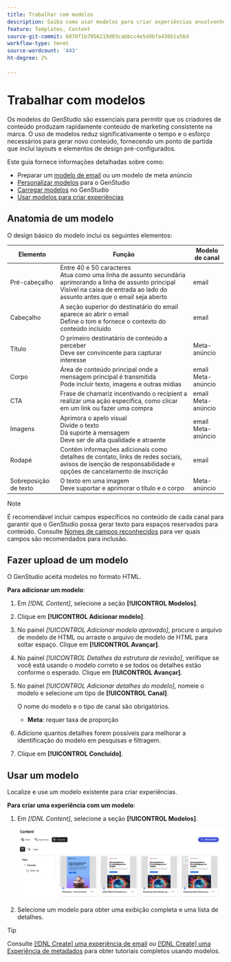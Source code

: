 ```yaml
---
title: Trabalhar com modelos
description: Saiba como usar modelos para criar experiências envolventes no GenStudio.
feature: Templates, Content
source-git-commit: 6870f1b7056219d03cabbcc4e5ddbfa436b1a56d
workflow-type: tm+mt
source-wordcount: '443'
ht-degree: 2%

---
```



# Trabalhar com modelos

Os modelos do GenStudio são essenciais para permitir que os criadores de conteúdo produzam rapidamente conteúdo de marketing consistente na marca. O uso de modelos reduz significativamente o tempo e o esforço necessários para gerar novo conteúdo, fornecendo um ponto de partida que inclui layouts e elementos de design pré-configurados.

Este guia fornece informações detalhadas sobre como:

* Preparar um [modelo de email](email-template.md) ou um modelo de meta anúncio
* [Personalizar modelos](customize-template.md) para o GenStudio
* [Carregar modelos](#upload-a-template) no GenStudio
* [Usar modelos para criar experiências](#use-a-template)

## Anatomia de um modelo

O design básico do modelo inclui os seguintes elementos:

| Elemento | Função | Modelo de canal |
| ------------ | ---------------------- | -------------------- |
| Pré-cabeçalho | Entre 40 e 50 caracteres <br>Atua como uma linha de assunto secundária aprimorando a linha de assunto principal <br>Visível na caixa de entrada ao lado do assunto antes que o email seja aberto | email |
| Cabeçalho | A seção superior do destinatário do email aparece ao abrir o email <br>Define o tom e fornece o contexto do conteúdo incluído | email |
| Título | O primeiro destinatário de conteúdo a perceber <br>Deve ser convincente para capturar interesse | Meta-anúncio |
| Corpo | Área de conteúdo principal onde a mensagem principal é transmitida <br>Pode incluir texto, imagens e outras mídias | email<br>Meta-anúncio |
| CTA | Frase de chamariz incentivando o recipient a realizar uma ação específica, como clicar em um link ou fazer uma compra | email<br>Meta-anúncio |
| Imagens | Aprimora o apelo visual <br>Divide o texto <br>Dá suporte à mensagem <br>Deve ser de alta qualidade e atraente | email<br>Meta-anúncio |
| Rodapé | Contém informações adicionais como detalhes de contato, links de redes sociais, avisos de isenção de responsabilidade e opções de cancelamento de inscrição | email |
| Sobreposição de texto | O texto em uma imagem <br>Deve suportar e aprimorar o título e o corpo | Meta-anúncio |

>[!NOTE]
> 
>É recomendável incluir campos específicos no conteúdo de cada canal para garantir que o GenStudio possa gerar texto para espaços reservados para conteúdo. Consulte [Nomes de campos reconhecidos](customize-template.md#recognized-field-names) para ver quais campos são recomendados para inclusão.

## Fazer upload de um modelo

O GenStudio aceita modelos no formato HTML.

**Para adicionar um modelo**:

1. Em _[!DNL Content]_, selecione a seção **[!UICONTROL Modelos]**.

1. Clique em **[!UICONTROL Adicionar modelo]**.

1. No painel _[!UICONTROL Adicionar modelo aprovado]_, procure o arquivo de modelo de HTML ou arraste o arquivo de modelo de HTML para soltar espaço. Clique em **[!UICONTROL Avançar]**.

1. No painel _[!UICONTROL Detalhes da estrutura de revisão]_, verifique se você está usando o modelo correto e se todos os detalhes estão conforme o esperado. Clique em **[!UICONTROL Avançar]**.

1. No painel _[!UICONTROL Adicionar detalhes do modelo]_, nomeie o modelo e selecione um tipo de **[!UICONTROL Canal]**.

   O nome do modelo e o tipo de canal são obrigatórios.

   * **Meta**: requer taxa de proporção
   <!-- **Display ads**: requires Dimensions -->

1. Adicione quantos detalhes forem possíveis para melhorar a identificação do modelo em pesquisas e filtragem.

1. Clique em **[!UICONTROL Concluído]**.

## Usar um modelo

Localize e use um modelo existente para criar experiências.

**Para criar uma experiência com um modelo**:

1. Em _[!DNL Content]_, selecione a seção **[!UICONTROL Modelos]**.

   ![Lista de modelos de conteúdo](../../assets/content-templates.png)

1. Selecione um modelo para obter uma exibição completa e uma lista de detalhes.

>[!TIP]
>
>Consulte [[!DNL Create] uma experiência de email](/help/tutorials/create-email-experience.md) ou [[!DNL Create] uma Experiência de metadados](/help/tutorials/create-meta-ad.md) para obter tutoriais completos usando modelos.

<!--  The create button in Content Template view does not work yet.
1. Click **[!UICONTROL Create Experience]** (paintbrush) from the upper right corner to use the template.
-->
